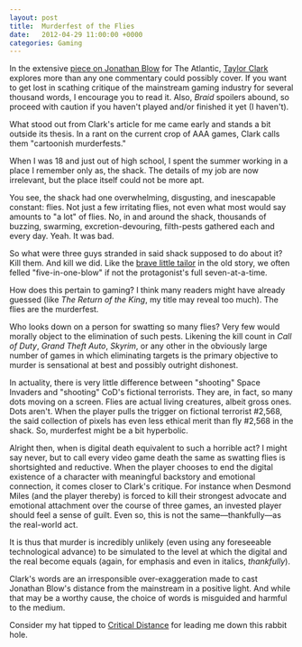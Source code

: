 ```yaml
---
layout: post
title:  Murderfest of the Flies
date:   2012-04-29 11:00:00 +0000
categories: Gaming
---
```


In the extensive [piece on Jonathan Blow](http://www.theatlantic.com/magazine/archive/2012/05/the-most-dangerous-gamer/8928/) for The Atlantic, [Taylor Clark](http://www.theatlantic.com/taylor-clark/) explores more than any one commentary could possibly cover. If you want to get lost in scathing critique of the mainstream gaming industry for several thousand words, I encourage you to read it. Also, *Braid* spoilers abound, so proceed with caution if you haven't played and/or finished it yet (I haven't).

What stood out from Clark's article for me came early and stands a bit outside its thesis. In a rant on the current crop of AAA games, Clark calls them "cartoonish murderfests."

When I was 18 and just out of high school, I spent the summer working in a place I remember only as, the shack. The details of my job are now irrelevant, but the place itself could not be more apt.

You see, the shack had one overwhelming, disgusting, and inescapable constant: flies. Not just a few irritating flies, not even what most would say amounts to "a lot" of flies. No, in and around the shack, thousands of buzzing, swarming, excretion-devouring, filth-pests gathered each and every day. Yeah. It was bad.

So what were three guys stranded in said shack supposed to do about it? Kill them. And kill we did. Like the [brave little tailor](http://en.wikipedia.org/wiki/The_Valiant_Little_Tailor) in the old story, we often felled "five-in-one-blow" if not the protagonist's full seven-at-a-time.

How does this pertain to gaming? I think many readers might have already guessed (like *The Return of the King*, my title may reveal too much). The flies are the murderfest.

Who looks down on a person for swatting so many flies? Very few would morally object to the elimination of such pests. Likening the kill count in *Call of Duty*, *Grand Theft Auto*, *Skyrim*, or any other in the obviously large number of games in which eliminating targets is the primary objective to murder is sensational at best and possibly outright dishonest. 

In actuality, there is very little difference between "shooting" Space Invaders and "shooting" CoD's fictional terrorists. They are, in fact, so many dots moving on a screen. Flies are actual living creatures, albeit gross ones. Dots aren't. When the player pulls the trigger on fictional terrorist #2,568, the said collection of pixels has even less ethical merit than fly #2,568 in the shack. So, murderfest might be a bit hyperbolic.

Alright then, when is digital death equivalent to such a horrible act? I might say never, but to call every video game death the same as swatting flies is shortsighted and reductive. When the player chooses to end the digital existence of a character with meaningful backstory and emotional connection, it comes closer to Clark's critique. For instance when Desmond Miles (and the player thereby) is forced to kill their strongest advocate and emotional attachment over the course of three games, an invested player should feel a sense of guilt. Even so, this is not the same—thankfully—as the real-world act.

It is thus that murder is incredibly unlikely (even using any foreseeable technological advance) to be simulated to the level at which the digital and the real become equals (again, for emphasis and even in italics, *thankfully*).

Clark's words are an irresponsible over-exaggeration made to cast Jonathan Blow's distance from the mainstream in a positive light. And while that may be a worthy cause, the choice of words is misguided and harmful to the medium.

Consider my hat tipped to [Critical Distance](http://www.critical-distance.com/2012/04/29/april-29th/) for leading me down this rabbit hole.
